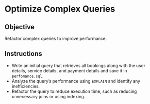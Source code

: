 # Optimize Complex Queries

## Objective

Refactor complex queries to improve performance.

## Instructions

* Write an initial query that retrieves all bookings along with the user details, service details, and payment details and save it in <a href="https://github.com/kal-kyokya/alx-airbnb-database/blob/main/database-adv-script/perfomance.sql" target="_blank">```perfomance.sql```</a>.
* Analyze the query’s performance using ```EXPLAIN``` and identify any inefficiencies.
* Refactor the query to reduce execution time, such as reducing unnecessary joins or using indexing.